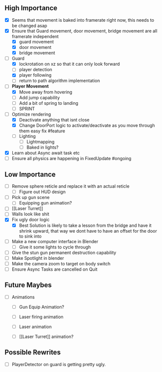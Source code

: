 
## High Importance
- [x] Seems that movement is baked into framerate right now, this needs to be changed asap
- [x] Ensure that Guard movement, door movement, bridge movement are all framerate independent
	- [x] guard movement
	- [x] door movement
	- [x] bridge movement
- [ ] Guard 
	- [x] lockrotation on xz so that it can only look forward
	- [ ] player detection
	- [x] player following
	- [ ] return to path algorithm implementation
- [ ] **Player Movement**
	- [x] Move away from hovering
	- [ ] Add jump capability
	- [ ] Add a bit of spring to landing
	- [ ] SPRINT
- [ ] Optimize rendering
	- [x] Deactivate anything that isnt close
	- [x] Change DoorPort logic to activate/deactivate as you move through them easy fix #feature 
	- [ ] Lighting
		- [ ] Lightmapping
		- [ ] Baked in lights?
- [x] Learn about Async await task etc
- [ ] Ensure all physics are happening in FixedUpdate #ongoing

## Low Importance
- [ ] Remove sphere reticle and replace it with an actual reticle
	- [ ] Figure out HUD design 
- [ ] Pick up gun scene
	- [ ] Equipping gun animation?
- [ ] [[Laser Turret]] 
- [ ] Walls look like shit
- [x] Fix ugly door logic
	- [x] Best Solution is likely to take a lesson from the bridge and have it shrink upward, that way we dont have to have an offset for the door to sink into
- [ ] Make a new computer interface in Blender
	- [ ] Give it some lights to cycle through
- [ ] Give the stun gun permanent destruction capability
- [ ] Make Spotlight in blender
- [ ] Make the camera zoom to target on body switch
- [ ] Ensure Async Tasks are cancelled on Quit

## Future Maybes
- [ ] Animations
	- [ ] Gun Equip Animation?
	- [ ] Laser firing animation
	- [ ] Laser animation
	- [ ] [[Laser Turret]] animation?



## Possible Rewrites
- [ ] PlayerDetector on guard is getting pretty ugly. 